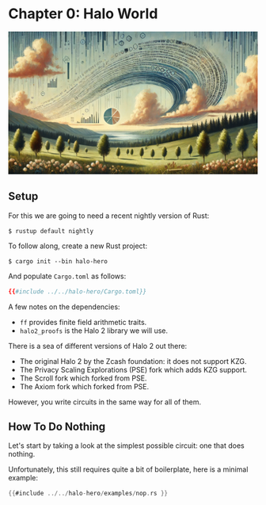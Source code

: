 # Chapter 0: Halo World

![](./top.webp)

## Setup

For this we are going to need a recent nightly version of Rust:

```
$ rustup default nightly
```

To follow along, create a new Rust project:

```
$ cargo init --bin halo-hero
```

And populate `Cargo.toml` as follows:


```toml
{{#include ../../halo-hero/Cargo.toml}}
```



A few notes on the dependencies:

- `ff` provides finite field arithmetic traits.
- `halo2_proofs` is the Halo 2 library we will use.

There is a sea of different versions of Halo 2 out there:

- The original Halo 2 by the Zcash foundation: it does not support KZG.
- The Privacy Scaling Explorations (PSE) fork which adds KZG support.
- The Scroll fork which forked from PSE.
- The Axiom fork which forked from PSE.

However, you write circuits in the same way for all of them. 

## How To Do Nothing

Let's start by taking a look at the simplest possible circuit: one that does nothing.

Unfortunately, this still requires quite a bit of boilerplate, here is a minimal example:

```rust
{{#include ../../halo-hero/examples/nop.rs }}
```
